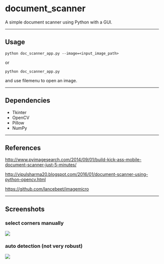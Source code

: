 # document_scanner

A simple document scanner using Python with a GUI.

---

## Usage

```
python doc_scanner_app.py --image=<input_image_path>
```

or

```
python doc_scanner_app.py
```

and use filemenu to open an image.

---

## Dependencies

- Tkinter
- OpenCV
- Pillow
- NumPy

---

## References

http://www.pyimagesearch.com/2014/09/01/build-kick-ass-mobile-document-scanner-just-5-minutes/

http://vipulsharma20.blogspot.com/2016/01/document-scanner-using-python-opencv.html

https://github.com/lancebeet/imagemicro

---

## Screenshots

### select corners manually

![](https://github.com/insaneyilin/document_scanner/blob/master/screenshots/select_corners.gif?raw=true)

### auto detection (not very robust)

![](https://github.com/insaneyilin/document_scanner/blob/master/screenshots/auto_detect.gif?raw=true)
